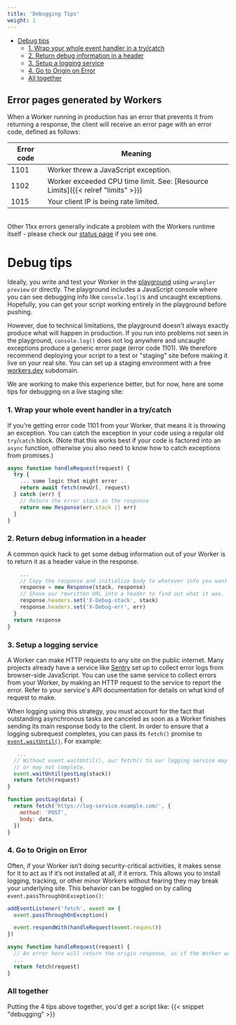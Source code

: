 ```yaml
---
title: 'Debugging Tips'
weight: 1
---
```


- [Debug tips](#debug-tips)
  - [1. Wrap your whole event handler in a try/catch](#1-wrap-your-whole-event-handler-in-a-try-catch)
  - [2. Return debug information in a header](#2-return-debug-information-in-a-header)
  - [3. Setup a logging service](#3-setup-a-logging-service)
  - [4. Go to Origin on Error](#4-go-to-origin-on-error)
  - [All together](#all-together)

## Error pages generated by Workers

When a Worker running in production has an error that prevents it from returning a response, the client will receive an error page with an error code, defined as follows:

| Error code | Meaning                                                                         |
| ---------- | ------------------------------------------------------------------------------- |
| 1101       | Worker threw a JavaScript exception.                                            |
| 1102       | Worker exceeded CPU time limit. See: [Resource Limits]({{< relref "limits" >}}) |
| 1015       | Your client IP is being rate limited.                                           |

<br>Other 11xx errors generally indicate a problem with the Workers runtime itself - please check our [status page](https://www.cloudflarestatus.com/) if you see one.

# Debug tips

Ideally, you write and test your Worker in the [playground](/tooling/playground) using `wrangler preview` or directly. The playground includes a JavaScript console where you can see debugging info like `console.log()`s and uncaught exceptions. Hopefully, you can get your script working entirely in the playground before pushing.

However, due to technical limitations, the playground doesn't always exactly produce what will happen in production. If you run into problems not seen in the playground, `console.log()` does not log anywhere and uncaught exceptions produce a generic error page (error code 1101). We therefore recommend deploying your script to a test or "staging" site before making it live on your real site. You can set up a staging environment with a free [workers.dev](/about/routes/#workers-dev) subdomain.

We are working to make this experience better, but for now, here are some tips for debugging on a live staging site:

### 1. Wrap your whole event handler in a try/catch

If you're getting error code 1101 from your Worker, that means it is throwing an exception. You can catch the exception in your code using a regular old `try`/`catch` block. (Note that this works best if your code is factored into an `async` function, otherwise you also need to know how to catch exceptions from promises.)

```javascript
async function handleRequest(request) {
  try {
    ... some logic that might error ..
    return await fetch(newUrl, request)
  } catch (err) {
    // Return the error stack as the response
    return new Response(err.stack || err)
  }
}
```

### 2. Return debug information in a header

A common quick hack to get some debug information out of your Worker is to return it as a header value in the response.

```javascript
	...
    // Copy the response and initialize body to whatever info you want to log
    response = new Response(stack, response)
    // Shove our rewritten URL into a header to find out what it was.
    response.headers.set('X-Debug-stack', stack)
    response.headers.set('X-Debug-err', err)
  }
  return response
}
```

### 3. Setup a logging service

A Worker can make HTTP requests to any site on the public internet. Many projects already have a service like [Sentry](https://sentry.io/) set up to collect error logs from browser-side JavaScript. You can use the same service to collect errors from your Worker, by making an HTTP request to the service to report the error. Refer to your service's API documentation for details on what kind of request to make.

When logging using this strategy, you must account for the fact that outstanding asynchronous tasks are canceled as soon as a Worker finishes sending its main response body to the client. In order to ensure that a logging subrequest completes, you can pass its `fetch()` promise to [`event.waitUntil()`](https://developer.mozilla.org/en-US/docs/Web/API/ExtendableEvent/waitUntil). For example:

```javascript
   ...
  // Without event.waitUntil(), our fetch() to our logging service may
  // or may not complete.
  event.waitUntil(postLog(stack))
  return fetch(request)
}

function postLog(data) {
  return fetch('https://log-service.example.com/', {
    method: 'POST',
    body: data,
  })
}
```

### 4. Go to Origin on Error

Often, if your Worker isn’t doing security-critical activities, it makes sense for it to act as if it’s not
installed at all, if it errors. This allows you to install logging, tracking, or other minor Workers without
fearing they may break your underlying site. This behavior can be toggled on by calling `event.passThroughOnException()`:

```javascript
addEventListener('fetch', event => {
  event.passThroughOnException()

  event.respondWith(handleRequest(event.request))
})

async function handleRequest(request) {
  // An error here will return the origin response, as if the Worker wasn’t present.
  ...
  return fetch(request)
}
```

### All together

Putting the 4 tips above together, you'd get a script like:
{{< snippet "debugging" >}}
